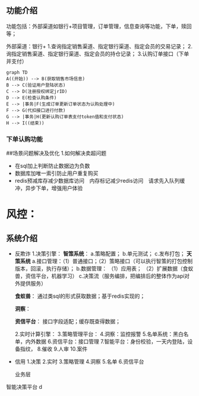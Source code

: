 
## 功能介绍
  功能包括：外部渠道如银行+项目管理，订单管理，信息查询等功能，下单，赎回等；

  外部渠道：银行+
    1.查询指定销售渠道、指定银行渠道、指定会员的交易记录；
    2.询指定销售渠道、指定银行渠道、指定会员的持仓记录；
    3.认购订单接口（下单并支付）

```mermaid
graph TD
A((开始)) --> B(获取销售市场信息)
B --> C(验证用户登陆状态)
C --> D(注册授权绑定jrID)
D --> E(检查认购条件)
E --> |事务|F(生成订单更新订单状态为认购处理中)
F --> G(代扣接口进行付款)
G --> |事务|H(更新认购订单表支付token值和支付状态)
H --> I((结束))
```

### 下单认购功能




##场景问题解决及优化
1.如何解决卖超问题
- 在sql加上判断防止数据边为负数
- 数据库加唯一索引防止用户重复购买
- redis预减库存减少数据库访问　内存标记减少redis访问　请求先入队列缓冲，异步下单，增强用户体验



# 风控：
## 系统介绍
- 反欺诈
  1.决策引擎：
  **智策系统**：
    a.策略配置；
    b.单元测试；
    c.发布打包；
  **天策系统**
    a.接口管理：（1）普通接口；（2）策略接口（可以执行智策的打包控制版本，回滚，执行存储）；
    b.数据管理： （1）应用表； （2）扩展数据（食蚁兽，资信平台，机器学习）
    c.决策流（服务编排，把编排后的整体作为api对外提供服务）

  **食蚁兽**：
  通过类sql的形式获取数据；基于redis实现的；

  **洞察**：

  **资信平台**：
  接口字段适配；缓存既查得数据；

  2.实时计算引擎：
  3.策略管理平台：
  4.洞察：监控报警
  5.名单系统：黑白名单，内外数据
  6.资信平台：接口管理
  7.智能平台：身份校验，一天内登陆，设备指纹，
  8.催收
  9.人审
  10.案件

- 信用
  1.决策
  2.实时
  3.策略管理
  4.洞察
  5.名单
  6.资信平台


  业务层

智能决策平台 d
